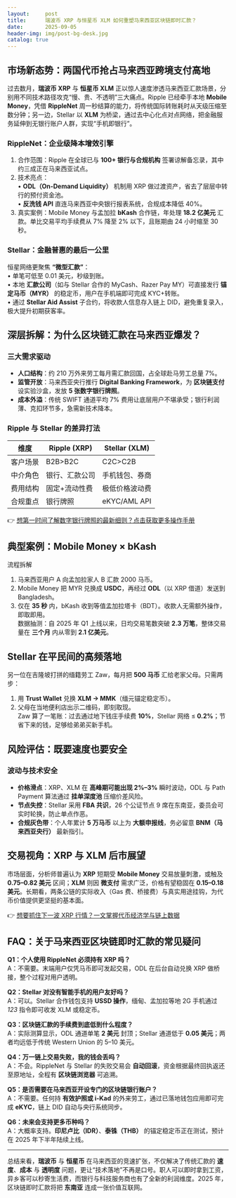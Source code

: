 ```yaml
---
layout:     post
title:      瑞波币 XRP 与恒星币 XLM 如何重塑马来西亚区块链即时汇款？
date:       2025-09-05
header-img: img/post-bg-desk.jpg
catalog: true
---
```


## 市场新态势：两国代币抢占马来西亚跨境支付高地
过去数月，**瑞波币 XRP** 与 **恒星币 XLM** 正以惊人速度渗透马来西亚汇款场景，分别用不同技术路径攻克“慢、贵、不透明”三大痛点。Ripple 已经牵手本地 **Mobile Money**，凭借 **RippleNet** 周一秒结算的能力，将传统国际转账耗时从天级压缩至数分钟；另一边，Stellar 以 **XLM** 为桥梁，通过去中心化点对点网络，把金融服务延伸到无银行账户人群，实现“手机即银行”。

### RippleNet：企业级降本增效引擎
1. 合作范围：Ripple 在全球已与 **100+ 银行与合规机构** 签署谅解备忘录，其中约三成正在马来西亚试点。
2. 技术亮点：  
   • **ODL（On-Demand Liquidity）** 机制用 XRP 做过渡资产，省去了层层中转行的预付资金池。  
   • **反洗钱 API** 直连马来西亚中央银行报表系统，合规成本降低 40%。  
3. 真实案例：Mobile Money 与孟加拉 **bKash** 合作链，年处理 **18.2 亿美元** 汇款。单比交易平均手续费从 7% 降至 2% 以下，且账期由 24 小时缩至 30 秒。

### Stellar：金融普惠的最后一公里
恒星网络更聚焦 **“微型汇款”**：  
• 单笔可低至 0.01 美元，秒级到账。  
• 本地 **汇款公司**（如与 Stellar 合作的 MyCash、Razer Pay MY）可直接发行 **锚定马币（MYR）** 的稳定币，用户在手机端即可完成 KYC+转账。  
• 通过 **Stellar Aid Assist** 子合约，将收款人信息存入链上 DID，避免重复录入，极大提升初期获客率。

## 深层拆解：为什么区块链汇款在马来西亚爆发？
### 三大需求驱动
- **人口结构**：约 210 万外来劳工每月需汇款回国，占全球赴马劳工总量 7%。
- **监管开放**：马来西亚央行推行 **Digital Banking Framework**，为 **区块链支付** 设实验沙盒，发放 **5 张数字银行牌照**。
- **成本外溢**：传统 SWIFT 通道平均 7% 费用让底层用户不堪承受；银行利润薄、克扣环节多，急需新技术降本。

### Ripple 与 Stellar 的差异打法
| 维度 | Ripple (XRP) | Stellar (XLM) |
|---|---|---|
| 客户场景 | B2B>B2C | C2C>C2B |
| 中介角色 | 银行、汇款公司 | 手机钱包、券商 |
| 费用结构 | 固定+流动性费 | 极低价格波动费 |
| 合规重点 | 银行牌照 | eKYC/AML API |

👉 [想第一时间了解数字银行牌照的最新细则？点击获取更多操作手册](https://okxdog.com/)

## 典型案例：Mobile Money × bKash
流程拆解  
1. 马来西亚用户 A 向孟加拉家人 B 汇款 2000 马币。  
2. Mobile Money 把 MYR 兑换成 **USDC**，再经过 **ODL**（以 XRP 借道）发送到 Bangladesh。  
3. 仅在 **35 秒** 内，bKash 收到等值孟加拉塔卡（BDT）。收款人无需额外操作，即取即用。  
数据抽测：自 2025 年 Q1 上线以来，日均交易笔数突破 **2.3 万笔**，整体交易量在 **三个月** 内从零到 **2.1 亿美元**。

## Stellar 在平民间的高频落地
另一位在吉隆坡打拼的缅籍劳工 Zaw，每月把 **500 马币** 汇给老家父母。只需两步：  
1. 用 **Trust Wallet** 兑换 **XLM → MMK**（缅元锚定稳定币）。  
2. 父母在当地便利店出示二维码，即刻取现。  
Zaw 算了一笔账：过去通过地下钱庄手续费 **10%**，Stellar 网络 ≤ **0.2%**；节省下来的钱，足够给弟弟买新手机。

## 风险评估：既要速度也要安全
### 波动与技术安全  
- **价格滑点**：XRP、XLM 在 **高峰期可能出现 2%–3%** 瞬时波动，ODL 与 Path Payment 算法通过 **挂单深度池** 压缩价差风险。  
- **节点失控**：Stellar 采用 **FBA 共识**，26 个公证节点 9 席在东南亚，委员会可实时轮换，防止单点作恶。  
- **合规灰色带**：个人年累计 **5 万马币** 以上为 **大额申报线**，务必留意 **BNM（马来西亚央行）** 最新指引。

## 交易视角：XRP 与 XLM 后市展望
市场层面，分析师普遍认为 **XRP** 短期受 **Mobile Money** 交易放量刺激，或触及 **0.75–0.82 美元** 区间；**XLM** 则因 **微支付** 需求广泛，价格有望稳固在 **0.15–0.18 美元**。长期看，两条公链的实际收入（Gas 费、桥接费）与真实用途挂钩，为代币价值提供更坚挺的基本面。

👉 [想要抓住下一波 XRP 行情？一文掌握代币经济学与链上数据](https://okxdog.com/)

## FAQ：关于马来西亚区块链即时汇款的常见疑问

**Q1：个人使用 RippleNet 必须持有 XRP 吗？**  
A：不需要。末端用户仅凭马币即可发起交易，ODL 在后台自动兑换 XRP 做桥接，整个过程对用户透明。

**Q2：Stellar 对没有智能手机的用户友好吗？**  
A：可以。Stellar 合作钱包支持 **USSD 操作**，缅甸、孟加拉等地 2G 手机通过 *123* 指令即可收发 XLM 或稳定币。

**Q3：区块链汇款的手续费到底低到什么程度？**  
A：实际测算显示，ODL 通道单笔 **2 美元** 封顶；Stellar 通道低于 **0.05 美元**；两者均远低于传统 Western Union 的 5–10 美元。

**Q4：万一链上交易失败，我的钱会丢吗？**  
A：不会。RippleNet 与 Stellar 的失败交易会 **自动回滚**，资金根据最终回执返还至原地址，全程有 **区块链浏览器** 可追溯。

**Q5：是否需要在马来西亚开设专门的区块链银行账户？**  
A：不需要。任何持 **有效护照或 i-Kad** 的外来劳工，通过已落地钱包应用即可完成 **eKYC**，链上 DID 自动与央行系统同步。

**Q6：未来会支持更多币种吗？**  
A：大概率支持。**印尼卢比（IDR）**、**泰铢（THB）** 的锚定稳定币正在测试，预计在 2025 年下半年陆续上线。

---

总结来看，**瑞波币** 与 **恒星币** 在马来西亚的竞速扩张，不仅解决了传统汇款的 **速度**、**成本** 与 **透明度** 问题，更让“技术落地”不再是口号。职人可以即时拿到工资，异乡客可以秒寄生活费，而银行与科技服务商也有了全新的利润维度。2025 年，区块链即时汇款将把 **东南亚** 连成一张价值互联网。